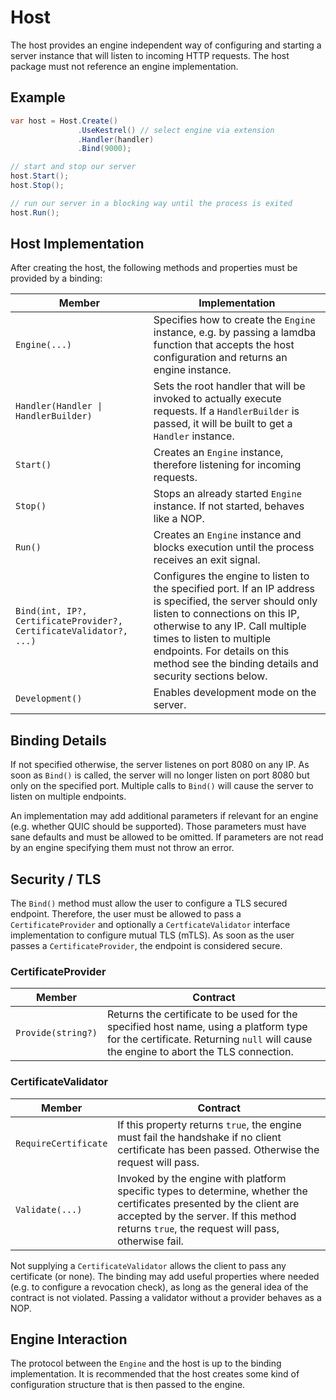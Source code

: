 # Host

The host provides an engine independent way of configuring and starting a server instance
that will listen to incoming HTTP requests. The host package must not reference
an engine implementation.

## Example

```csharp
var host = Host.Create()
               .UseKestrel() // select engine via extension
               .Handler(handler)
               .Bind(9000);

// start and stop our server
host.Start();
host.Stop();

// run our server in a blocking way until the process is exited
host.Run();
```

## Host Implementation

After creating the host, the following methods and properties must be provided by a binding:

| Member | Implementation |
|---|---|
| `Engine(...)` | Specifies how to create the `Engine` instance, e.g. by passing a lamdba function that accepts the host configuration and returns an engine instance.  |
| `Handler(Handler \| HandlerBuilder)` | Sets the root handler that will be invoked to actually execute requests. If a `HandlerBuilder` is passed, it will be built to get a `Handler` instance. |
| `Start()` | Creates an `Engine` instance, therefore listening for incoming requests. |
| `Stop()` | Stops an already started `Engine` instance. If not started, behaves like a NOP. |
| `Run()` | Creates an `Engine` instance and blocks execution until the process receives an exit signal. |
| `Bind(int, IP?, CertificateProvider?, CertificateValidator?, ...)` | Configures the engine to listen to the specified port. If an IP address is specified, the server should only listen to connections on this IP, otherwise to any IP. Call multiple times to listen to multiple endpoints. For details on this method see the binding details and security sections below. |
| `Development()` | Enables development mode on the server. |

## Binding Details

If not specified otherwise, the server listenes on port 8080 on any IP. As soon as `Bind()` is called, the server will no longer listen on port 8080 but only on the specified port. Multiple calls to `Bind()` will cause the server to listen on multiple endpoints.

An implementation may add additional parameters if relevant for an engine (e.g. whether QUIC should be supported). Those parameters must have sane defaults and must be allowed to be omitted. If parameters are not read by an engine specifying them must not throw an error.

## Security / TLS

The `Bind()` method must allow the user to configure a TLS secured endpoint. Therefore, the user must be allowed to pass a `CertificateProvider` and optionally a `CertficateValidator` interface implementation to configure mutual TLS (mTLS). As soon as the user passes a `CertificateProvider`, the endpoint is considered secure.

### CertificateProvider

| Member | Contract |
|---|---|
| `Provide(string?)` | Returns the certificate to be used for the specified host name, using a platform type for the certificate. Returning `null` will cause the engine to abort the TLS connection. |

### CertificateValidator

| Member | Contract |
|---|---|
| `RequireCertificate` | If this property returns `true`, the engine must fail the handshake if no client certificate has been passed. Otherwise the request will pass. |
| `Validate(...)` | Invoked by the engine with platform specific types to determine, whether the certificates presented by the client are accepted by the server. If this method returns `true`, the request will pass, otherwise fail. |

Not supplying a `CertificateValidator` allows the client to pass any certificate (or none). The binding may add useful properties where needed (e.g. to configure a revocation check), as long as the general idea of the contract is not violated. Passing a validator without a provider behaves as a NOP.

## Engine Interaction

The protocol between the `Engine` and the host is up to the binding implementation.
It is recommended that the host creates some kind of configuration structure that is then
passed to the engine.
